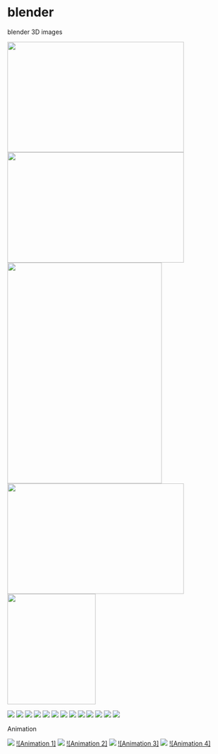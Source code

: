 # blender
blender 3D images

<img src="./images/apple.jpg" width="400" height="250">
<img src="./images/cartoon1.png" width="400" height="250">
<img src="./images/tree.png" width="350" height="500">
<img src="./images/chess.jpg" width="400" height="250">
<img src="./images/areachess.png" width="200" height="250">

![](/images/areachess.png)
![](/images/chess2.png)
![](/images/spotchess.png)
![](/images/spotchess1.png)
![](/images/areachess1.png)
![](/images/landscape.jpg)
![](/images/mirror.jpg)
![](/images/randomizetransform1.jpg)
![](/images/staircase.png)
![](/images/mirror(2).png)
![](/images/dinningset1.png)
![](/images/banner1.jpg)
![](/images/banner3.jpg)


Animation

[![](/images/water.png)](https://youtu.be/g6wvx9H3BdM)
[![Animation 1]](https://youtu.be/g6wvx9H3BdM)
[![](/images/halloween.jpg)](https://youtu.be/fvJbgI1veM4)
[![Animation 2]](https://youtu.be/fvJbgI1veM4)
[![](/images/cube.png)](https://youtu.be/a3AYM-34UJ8)
[![Animation 3]](https://youtu.be/a3AYM-34UJ8)
[![](/images/uvsphre.jpg)](https://youtu.be/AOBb0QF19pA)
[![Animation 4]](https://youtu.be/AOBb0QF19pA)
